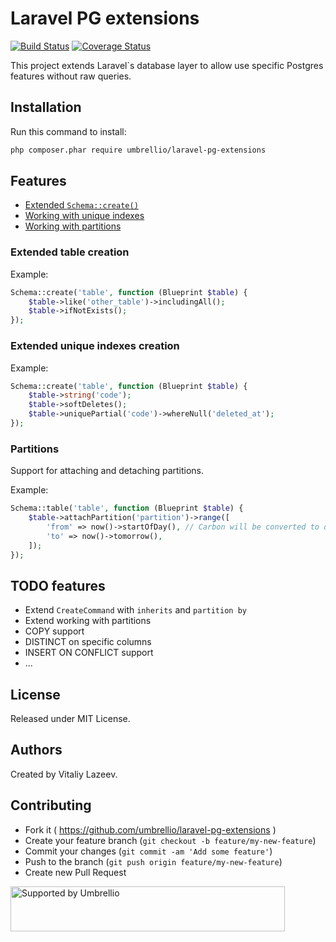 # Laravel PG extensions

[![Build Status](https://travis-ci.org/umbrellio/laravel-pg-extensions.svg?branch=master)](https://travis-ci.org/umbrellio/laravel-pg-extensions)
[![Coverage Status](https://coveralls.io/repos/github/umbrellio/laravel-pg-extensions/badge.svg?branch=master)](https://coveralls.io/github/umbrellio/laravel-pg-extensions?branch=master)

This project extends Laravel`s database layer to allow use specific Postgres features without raw queries. 

## Installation

Run this command to install:
```bash
php composer.phar require umbrellio/laravel-pg-extensions
```

## Features

 - [Extended `Schema::create()`](#extended-table-creation)
 - [Working with unique indexes](#extended-unique-indexes-creation)
 - [Working with partitions](#partitions)

### Extended table creation

Example:
```php
Schema::create('table', function (Blueprint $table) {
    $table->like('other_table')->includingAll(); 
    $table->ifNotExists();
});
```

### Extended unique indexes creation

Example:
```php
Schema::create('table', function (Blueprint $table) {
    $table->string('code'); 
    $table->softDeletes();
    $table->uniquePartial('code')->whereNull('deleted_at');
});
```

### Partitions

Support for attaching and detaching partitions.

Example:
```php
Schema::table('table', function (Blueprint $table) {
    $table->attachPartition('partition')->range([
        'from' => now()->startOfDay(), // Carbon will be converted to date time string
        'to' => now()->tomorrow(),
    ]);
});
```

## TODO features

 - Extend `CreateCommand` with `inherits` and `partition by`
 - Extend working with partitions
 - COPY support
 - DISTINCT on specific columns
 - INSERT ON CONFLICT support
 - ...
 
## License

Released under MIT License.

## Authors

Created by Vitaliy Lazeev.

## Contributing

- Fork it ( https://github.com/umbrellio/laravel-pg-extensions )
- Create your feature branch (`git checkout -b feature/my-new-feature`)
- Commit your changes (`git commit -am 'Add some feature'`)
- Push to the branch (`git push origin feature/my-new-feature`)
- Create new Pull Request

<a href="https://github.com/umbrellio/">
<img style="float: left;" src="https://umbrellio.github.io/Umbrellio/supported_by_umbrellio.svg" alt="Supported by Umbrellio" width="439" height="72">
</a>
